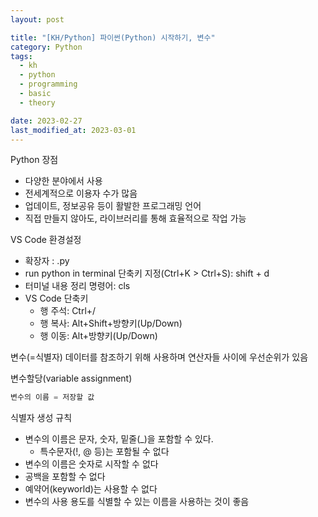 ```yaml
---
layout: post

title: "[KH/Python] 파이썬(Python) 시작하기, 변수"
category: Python
tags: 
  - kh
  - python
  - programming
  - basic
  - theory

date: 2023-02-27
last_modified_at: 2023-03-01
---
```



Python 장점
- 다양한 분야에서 사용
- 전세계적으로 이용자 수가 많음
- 업데이트, 정보공유 등이 활발한 프로그래밍 언어
- 직접 만들지 않아도, 라이브러리를 통해 효율적으로 작업 가능

VS Code 환경설정
- 확장자 : .py
- run python in terminal 단축키 지정(Ctrl+K > Ctrl+S): shift + d
- 터미널 내용 정리 명령어: cls
- VS Code 단축키
    - 행 주석: Ctrl+/
    - 행 복사: Alt+Shift+방향키(Up/Down)
    - 행 이동: Alt+방향키(Up/Down)

변수(=식별자)
데이터를 참조하기 위해 사용하며 연산자들 사이에 우선순위가 있음

변수할당(variable assignment)

```python
변수의 이름 = 저장할 값
```

식별자 생성 규칙
- 변수의 이름은 문자, 숫자, 밑줄(_)을 포함할 수 있다.
  + 특수문자(!, @ 등)는 포함될 수 없다
- 변수의 이름은 숫자로 시작할 수 없다
- 공백을 포함할 수 없다
- 예약어(keyworld)는 사용할 수 없다
- 변수의 사용 용도를 식별할 수 있는 이름을 사용하는 것이 좋음
